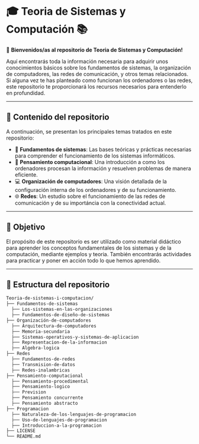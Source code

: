 # 🎓 Teoria de Sistemas y Computación 📚

👋 **Bienvenidos/as al repositorio de Teoria de Sistemas y Computación!** 

Aquí encontrarás toda la información necesaria para adquirir unos conocimientos básicos sobre los fundamentos de sistemas, la organización de computadores, las redes de comunicación, y otros temas relacionados. Si alguna vez te has planteado como funcionan los ordenadores o las redes, este repositorio te proporcionará los recursos necesarios para entenderlo en profundidad. 

---

## 🚀 Contenido del repositorio

A continuación, se presentan los principales temas tratados en este repositorio:

- 📖 **Fundamentos de sistemas**: Las bases teóricas y prácticas necesarias para comprender el funcionamiento de los sistemas informáticos.
- 🧠 **Pensamiento computacional**: Una introducción a como los ordenadores procesan la información y resuelven problemas de manera eficiente.
- 💻 **Organización de computadores**: Una visión detallada de la configuración interna de los ordenadores y de su funcionamiento.
- 🌐 **Redes**: Un estudio sobre el funcionamiento de las redes de comunicación y de su importáncia con la conectividad actual.

---

## 🎯 Objetivo

El propósito de este repositorio es ser utilizado como material didáctico para aprender los conceptos fundamentales de los sistemas y de la computación, mediante ejemplos y teoria. También encontrarás actividades para practicar y poner en acción todo lo que hemos aprendido. 

---

## 📂 Estructura del repositorio

```bash
Teoria-de-sistemas-i-computacion/
├── Fundamentos-de-sistemas
  ├── Los-sistemas-en-las-organizaciones
  ├── Fundamentos-de-diseño-de-sistemas
├── Organización-de-computadores
  ├── Arquitectura-de-computadores
  ├── Memoria-secundaria
  ├── Sistemas-operativos-y-sistemas-de-aplicacion
  ├── Representacion-de-la-informacion
  ├── Algebra-logica
├── Redes
  ├── Fundamentos-de-redes
  ├── Transmision-de-datos
  ├── Redes-inalambricas
├── Pensamiento-computacional
  ├── Pensamiento-procedimental
  ├── Pensamiento-logico
  ├── Prevision
  ├── Pensamiento concurrente
  ├── Pensamiento abstracto
├── Programacion
  ├── Naturaleza-de-los-lenguajes-de-programacion
  ├── Uso-de-lenguajes-de-programacion
  ├── Introduccion-a-la-programacion
├── LICENSE
└── README.md
```
